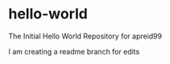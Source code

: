 # hello-world
The Initial Hello World Repository for apreid99

I am creating a readme branch for edits
